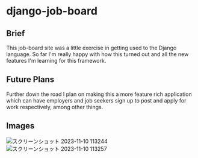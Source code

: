# django-job-board

## Brief

This job-board site was a little exercise in getting used to the Django language.
So far I'm really happy with how this turned out and all the new features I'm learning for this framework.

## Future Plans

Further down the road I plan on making this a more feature rich application which can have employers and job seekers sign up to post and apply for work respectively, among other things.

## Images

![スクリーンショット 2023-11-10 113244](https://github.com/Terafora/django-job-board/assets/144109245/8ea0b1c7-8fd6-472a-b104-deb4d05b5a75)
![スクリーンショット 2023-11-10 113257](https://github.com/Terafora/django-job-board/assets/144109245/7555bbb0-a27f-48bb-a518-34fcd65b4fd3)
